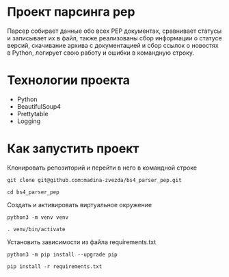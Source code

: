 # Проект парсинга pep

Парсер собирает данные обо всех PEP документах, сравнивает статусы и записывает их в файл, также реализованы сбор информации о статусе версий, скачивание архива с документацией и сбор ссылок о новостях в Python, логирует свою работу и ошибки в командную строку.

# Технологии проекта

- Python
- BeautifulSoup4
- Prettytable
- Logging

# Как запустить проект

Клонировать репозиторий и перейти в него в командной строке

```
git clone git@github.com:madina-zvezda/bs4_parser_pep.git
```

```
cd bs4_parser_pep
```

Создать и активировать виртуальное окружение

```
python3 -m venv venv
```

```
. venv/bin/activate
```

Установить зависимости из файла requirements.txt
```
python3 -m pip install --upgrade pip
```

```
pip install -r requirements.txt
```


